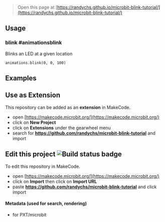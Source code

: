 
> Open this page at [https://randychs.github.io/microbit-blink-tutorial/](https://randychs.github.io/microbit-blink-tutorial/)

## Usage

### blink #animationsblink

Blinks an LED at a given location

```blocks
animations.blink(0, 0, 100)
```

## Examples

## Use as Extension

This repository can be added as an **extension** in MakeCode.

* open [https://makecode.microbit.org/](https://makecode.microbit.org/)
* click on **New Project**
* click on **Extensions** under the gearwheel menu
* search for **https://github.com/randychs/microbit-blink-tutorial** and import

## Edit this project ![Build status badge](https://github.com/randychs/microbit-blink-tutorial/workflows/MakeCode/badge.svg)

To edit this repository in MakeCode.

* open [https://makecode.microbit.org/](https://makecode.microbit.org/)
* click on **Import** then click on **Import URL**
* paste **https://github.com/randychs/microbit-blink-tutorial** and click import

#### Metadata (used for search, rendering)

* for PXT/microbit
<script src="https://makecode.com/gh-pages-embed.js"></script><script>makeCodeRender("{{ site.makecode.home_url }}", "{{ site.github.owner_name }}/{{ site.github.repository_name }}");</script>
